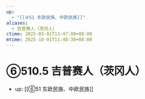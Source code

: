 ```yaml
---
up:
  - "[[⑥51 东欧民族、中欧民族]]"
aliases:
  - 吉普赛人（茨冈人）
ctime: 2025-03-01T13:47:09+08:00
mtime: 2025-10-01T11:40:30+08:00
---
```


# ⑥510.5 吉普赛人（茨冈人）

- up: [[⑥51 东欧民族、中欧民族]]

